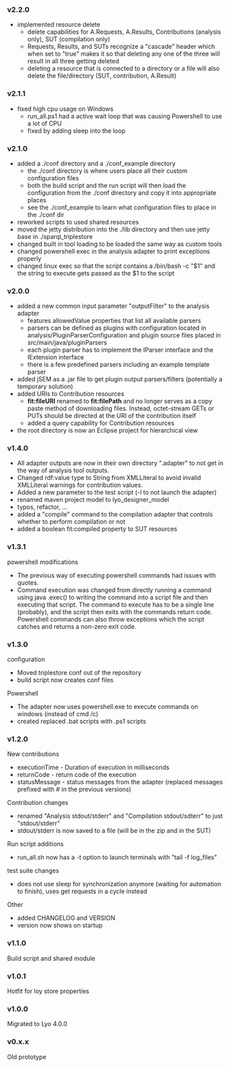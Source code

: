 ### v2.2.0
- implemented resource delete
  - delete capabilities for A.Requests, A.Results, Contributions (analysis only), SUT (compilation only)
  - Requests, Results, and SUTs recognize a "cascade" header which when set to "true" makes it so that 
    deleting any one of the three will result in all three getting deleted
  - deleting a resource that is connected to a directory or a file will also delete the file/directory (SUT, contribution, A.Result)

### v2.1.1
- fixed high cpu usage on Windows
  - run_all.ps1 had a active wait loop that was causing Powershell to use a lot of CPU
  - fixed by adding sleep into the loop

### v2.1.0
- added a ./conf directory and a ./conf_example directory
  - the ./conf directory is where users place all their custom configuration files
  - both the build script and the run script will then load the configuration from
    the ./conf directory and copy it into appropriate places
  - see the ./conf_example to learn what configuration files to place in the ./conf dir
- reworked scripts to used shared resources
- moved the jetty distribution into the ./lib directory and then use jetty base in ./sparql_triplestore
- changed built in tool loading to be loaded the same way as custom tools
- changed powershell exec in the analysis adapter to print exceptions properly
- changed linux exec so that the script contains a /bin/bash -c "$1" and the string to execute gets passed as the $1 to the script

### v2.0.0
- added a new common input parameter "outputFilter" to the analysis adapter
	- features allowedValue properties that list all available parsers
	- parsers can be defined as plugins with configuration located in analysis/PluginParserConfiguration
	  and plugin source files placed in src/main/java/pluginParsers
	- each plugin parser has to implement the IParser interface and the IExtension interface
  - there is a few predefined parsers including an example template parser
- added jSEM as a .jar file to get plugin output parsers/filters (potentially a temporary solution)
- added URIs to Contribution resources
  - **fit:fileURI** renamed to **fit:filePath** and no longer serves as a copy paste method of downloading files.
    Instead, octet-stream GETs or PUTs should be directed at the URI of the contribution itself
  - added a query capability for Contribution resources
- the root directory is now an Eclipse project for hierarchical view

### v1.4.0
- All adapter outputs are now in their own directory ".adapter" to not get in the way of analysis tool outputs.
- Changed rdf:value type to String from XMLLiteral to avoid invalid XMLLiteral warnings for contribution values.
- Added a new parameter to the test script (-l to not launch the adapter)
- renamed maven project model to lyo_designer_model
- typos, refactor, ...
- added a "compile" command to the compilation adapter that controls whether to perform compilation or not
- added a boolean fit:compiled property to SUT resources

### v1.3.1
powershell modifications
- The previous way of executing powershell commands had issues with quotes.
- Command execution was changed from directly running a command using java .exec()
  to writing the command into a script file and then executing that script.
  The command to execute has to be a single line (probably), and the script then 
  exits with the commands return code. Powershell commands can also throw exceptions
  which the script catches and returns a non-zero exit code.

### v1.3.0
configuration
- Moved triplestore conf out of the repository
- build script now creates conf files

Powershell
- The adapter now uses powershell.exe to execute commands on windows (instead of cmd /c)
- created replaced .bat scripts with .ps1 scripts

### v1.2.0
New contributions
- executionTime - Duration of execution in milliseconds
- returnCode - return code of the execution
- statusMessage - status messages from the adapter (replaced messages prefixed with # in the previous versions)

Contribution changes
- renamed "Analysis stdout/stderr" and "Compilation stdout/sdterr" to just "stdout/stderr"
- stdout/stderr is now saved to a file (will be in the zip and in the SUT)

Run script additions
- run\_all.sh now has a -t option to launch terminals with "tail -f log\_files" 

test suite changes
- does not use sleep for synchronization anymore (waiting for automation to finish), uses get requests in a cycle instead

Other
- added CHANGELOG and VERSION
- version now shows on startup

### v1.1.0
Build script and shared module

### v1.0.1
Hotfit for loy store properties

### v1.0.0
Migrated to Lyo 4.0.0

### v0.x.x
Old prototype
